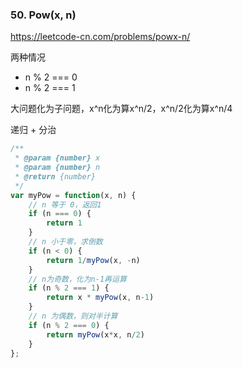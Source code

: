 ### 50. Pow(x, n)

https://leetcode-cn.com/problems/powx-n/

两种情况
- n % 2 === 0
- n % 2 === 1

大问题化为子问题，x^n化为算x^n/2，x^n/2化为算x^n/4

递归 + 分治
```js
/**
 * @param {number} x
 * @param {number} n
 * @return {number}
 */
var myPow = function(x, n) {
    // n 等于 0，返回1
    if (n === 0) {
        return 1
    }
    // n 小于零，求倒数
    if (n < 0) {
        return 1/myPow(x, -n)
    }
    // n为奇数，化为n-1再运算
    if (n % 2 === 1) {
        return x * myPow(x, n-1)
    }
    // n 为偶数，则对半计算
    if (n % 2 === 0) {
        return myPow(x*x, n/2)
    }
};
```